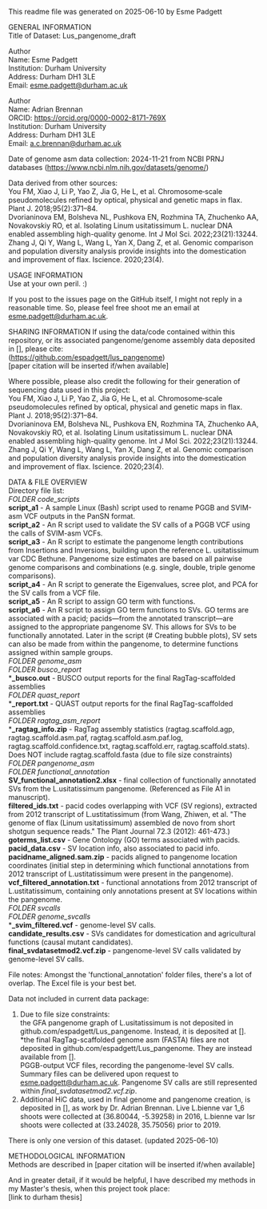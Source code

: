This readme file was generated on 2025-06-10 by Esme Padgett

GENERAL INFORMATION  
Title of Dataset: Lus_pangenome_draft

Author  
Name: Esme Padgett  
Institution: Durham University  
Address: Durham DH1 3LE  
Email: esme.padgett@durham.ac.uk  

Author  
Name: Adrian Brennan  
ORCID: https://orcid.org/0000-0002-8171-769X  
Institution: Durham University  
Address: Durham DH1 3LE  
Email: a.c.brennan@durham.ac.uk  

Date of genome asm data collection: 2024-11-21 from NCBI PRNJ databases (https://www.ncbi.nlm.nih.gov/datasets/genome/)  

Data derived from other sources:  
    You FM, Xiao J, Li P, Yao Z, Jia G, He L, et al. Chromosome‐scale pseudomolecules refined by optical, physical and genetic maps in flax. Plant J. 2018;95(2):371–84.  
    Dvorianinova EM, Bolsheva NL, Pushkova EN, Rozhmina TA, Zhuchenko AA, Novakovskiy RO, et al. Isolating Linum usitatissimum L. nuclear DNA enabled assembling high-quality genome. Int J Mol Sci. 2022;23(21):13244.  
    Zhang J, Qi Y, Wang L, Wang L, Yan X, Dang Z, et al. Genomic comparison and population diversity analysis provide insights into the domestication and improvement of flax. Iscience. 2020;23(4).  
  
USAGE INFORMATION  
Use at your own peril. :)  

If you post to the issues page on the GitHub itself, I might not reply in a reasonable time.
So, please feel free shoot me an email at esme.padgett@durham.ac.uk.  

SHARING INFORMATION
If using the data/code contained within this repository, or its associated pangenome/genome assembly data deposited in [], please cite:  
    (https://github.com/espadgett/lus_pangenome)  
    [paper citation will be inserted if/when available]  

Where possible, please also credit the following for their generation of sequencing data used in this project:  
    You FM, Xiao J, Li P, Yao Z, Jia G, He L, et al. Chromosome‐scale pseudomolecules refined by optical, physical and genetic maps in flax. Plant J. 2018;95(2):371–84.  
    Dvorianinova EM, Bolsheva NL, Pushkova EN, Rozhmina TA, Zhuchenko AA, Novakovskiy RO, et al. Isolating Linum usitatissimum L. nuclear DNA enabled assembling high-quality genome. Int J Mol Sci. 2022;23(21):13244.  
    Zhang J, Qi Y, Wang L, Wang L, Yan X, Dang Z, et al. Genomic comparison and population diversity analysis provide insights into the domestication and improvement of flax. Iscience. 2020;23(4).  
  
DATA & FILE OVERVIEW  
Directory file list:  
*FOLDER code_scripts*  
    **script_a1** - A sample Linux (Bash) script used to rename PGGB and SVIM-asm VCF outputs in the PanSN format.  
    **script_a2** - An R script used to validate the SV calls of a PGGB VCF using the calls of SVIM-asm VCFs.  
    **script_a3** - An R script to estimate the pangenome length contributions from Insertions and Inversions, building upon the reference L. usitatissimum var CDC Bethune. Pangenome size estimates are based on all pairwise genome comparisons and combinations (e.g. single, double, triple genome comparisons).  
   **script_a4** - An R script to generate the Eigenvalues, scree plot, and PCA for the SV calls from a VCF file.  
    **script_a5** - An R script to assign GO term with functions.  
    **script_a6** - An R script to assign GO term functions to SVs. GO terms are associated with a pacid; pacids—from the annotated transcript—are assigned to the appropriate pangenome SV. This allows for SVs to be functionally annotated. Later in the script (# Creating bubble plots), SV sets can also be made from within the pangenome, to determine functions assigned within sample groups.  
*FOLDER genome_asm*  
    *FOLDER busco_report*  
      ***_busco.out** - BUSCO output reports for the final RagTag-scaffolded assemblies  
    *FOLDER quast_report*  
      ***_report.txt** - QUAST output reports for the final RagTag-scaffolded assemblies  
    *FOLDER ragtag_asm_report*  
      ***_ragtag_info.zip** - RagTag assembly statistics (ragtag.scaffold.agp, ragtag.scaffold.asm.paf, ragtag.scaffold.asm.paf.log, ragtag.scaffold.confidence.txt, ragtag.scaffold.err, ragtag.scaffold.stats). Does NOT include ragtag.scaffold.fasta (due to file size constraints)  
*FOLDER pangenome_asm*  
    *FOLDER functional_annotation*  
      **SV_functional_annotation2.xlsx** - final collection of functionally annotated SVs from the L.usitatissimum pangenome. (Referenced as File A1 in manuscript).  
      **filtered_ids.txt** - pacid codes overlapping with VCF (SV regions), extracted from 2012 transcript of L.ustitatissimum (from Wang, Zhiwen, et al. "The genome of flax (Linum usitatissimum) assembled de novo from short shotgun sequence reads." The Plant Journal 72.3 (2012): 461-473.)
      **goterms_list.csv** - Gene Ontology (GO) terms associated with pacids.  
      **pacid_data.csv** - SV location info, also associated to pacid info.  
      **pacidname_aligned.sam.zip** - pacids aligned to pangenome location coordinates (initial step in determining which functional annotations from 2012 transcript of L.ustitatissimum were present in the pangenome).  
      **vcf_filtered_annotation.txt** - functional annotations from 2012 transcript of L.ustitatissimum, containing only annotations present at SV locations within the pangenome.  
    *FOLDER svcalls*  
      *FOLDER genome_svcalls*  
        ***_svim_filtered.vcf** - genome-level SV calls.  
      **candidate_results.csv** - SVs candidates for domestication and agricultural functions (causal mutant candidates).  
      **final_svdatasetmod2.vcf.zip** - pangenome-level SV calls validated by genome-level SV calls.  

File notes: Amongst the 'functional_annotation' folder files, there's a lot of overlap. The Excel file is your best bet.  

Data not included in current data package:  
1. Due to file size constraints:  
       the GFA pangenome graph of L.usitatissimum is not deposited in github.com/espadgett/Lus_pangenome. Instead, it is deposited at [].  
       *the final RagTag-scaffolded genome asm (FASTA) files are not deposited in github.com/espadgett/Lus_pangenome. They are instead available from [].  
       PGGB-output VCF files, recording the pangenome-level SV calls. Summary files can be delivered upon request to esme.padgett@durham.ac.uk. Pangenome SV calls are still represented within *final_svdatasetmod2.vcf.zip*.  
2. Additional HiC data, used in final genome and pangenome creation, is deposited in [], as work by Dr. Adrian Brennan. Live L.bienne var 1_6 shoots were collected at (36.80044, -5.39258) in 2016, L.bienne var Isr shoots were collected at (33.24028, 35.75056) prior to 2019.  

There is only one version of this dataset. (updated 2025-06-10)  

METHODOLOGICAL INFORMATION  
Methods are described in [paper citation will be inserted if/when available]  

And in greater detail, if it would be helpful, I have described my methods in my Master's thesis, when this project took place:  
[link to durham thesis]


